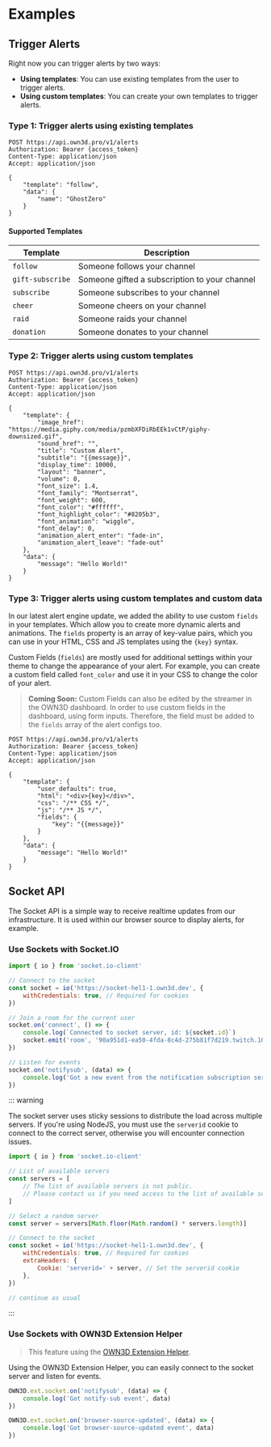 # Examples

## Trigger Alerts <Badge text="beta" type="warning"/>

Right now you can trigger alerts by two ways:

- **Using templates**: You can use existing templates from the user to trigger alerts.
- **Using custom templates**: You can create your own templates to trigger alerts.

### Type 1: Trigger alerts using existing templates

```http request
POST https://api.own3d.pro/v1/alerts
Authorization: Bearer {access_token}
Content-Type: application/json
Accept: application/json

{
    "template": "follow",
    "data": {
        "name": "GhostZero"
    }
}
```

#### Supported Templates

| Template         | Description                                   |
|------------------|-----------------------------------------------|
| `follow`         | Someone follows your channel                  |
| `gift-subscribe` | Someone gifted a subscription to your channel |
| `subscribe`      | Someone subscribes to your channel            |
| `cheer`          | Someone cheers on your channel                |
| `raid`           | Someone raids your channel                    |
| `donation`       | Someone donates to your channel               |

### Type 2: Trigger alerts using custom templates <Badge text="beta" type="warning"/>

```http request
POST https://api.own3d.pro/v1/alerts
Authorization: Bearer {access_token}
Content-Type: application/json
Accept: application/json

{
    "template": {
        "image_href": "https://media.giphy.com/media/pzmbXFDiRbEEk1vCtP/giphy-downsized.gif",
        "sound_href": "",
        "title": "Custom Alert",
        "subtitle": "{{message}}",
        "display_time": 10000,
        "layout": "banner",
        "volume": 0,
        "font_size": 1.4,
        "font_family": "Montserrat",
        "font_weight": 600,
        "font_color": "#ffffff",
        "font_highlight_color": "#8205b3",
        "font_animation": "wiggle",
        "font_delay": 0,
        "animation_alert_enter": "fade-in",
        "animation_alert_leave": "fade-out"
    },
    "data": {
        "message": "Hello World!"
    }
}
```

### Type 3: Trigger alerts using custom templates and custom data <Badge text="closed beta" type="warning"/>

In our latest alert engine update, we added the ability to use custom `fields` in your templates. Which allow you to
create
more dynamic alerts and animations. The `fields` property is an array of key-value pairs, which you can use in your
HTML, CSS and JS templates using the `{key}` syntax.

Custom Fields (`fields`) are mostly used for additional settings within your theme to change the appearance of your
alert. For example, you can create a custom field called `font_color` and use it in your CSS to change the color of your
alert.

> **Coming Soon:**
> Custom Fields can also be edited by the streamer in the OWN3D dashboard. In order to use custom fields in the
> dashboard, using form inputs. Therefore, the field must be added to the `fields` array of the alert configs too.

```http request
POST https://api.own3d.pro/v1/alerts
Authorization: Bearer {access_token}
Content-Type: application/json
Accept: application/json

{
    "template": {
        "user_defaults": true,
        "html": "<div>{key}</div>",
        "css": "/** CSS */",
        "js": "/** JS */",
        "fields": {
            "key": "{{message}}"
        }
    },
    "data": {
        "message": "Hello World!"
    }
}
```

## Socket API

The Socket API is a simple way to receive realtime updates from our infrastructure. It is used within our browser source
to display alerts, for example.

### Use Sockets with Socket.IO

```javascript
import { io } from 'socket.io-client'

// Connect to the socket
const socket = io('https://socket-hel1-1.own3d.dev', {
    withCredentials: true, // Required for cookies
})

// Join a room for the current user
socket.on('connect', () => {
    console.log(`Connected to socket server, id: ${socket.id}`)
    socket.emit('room', '90a951d1-ea50-4fda-8c4d-275b81f7d219.twitch.106415581')
})

// Listen for events
socket.on('notifysub', (data) => {
    console.log('Got a new event from the notification subscription service:', data)
})
```

::: warning

The socket server uses sticky sessions to distribute the load across multiple servers. If you're using NodeJS, you must
use the `serverid` cookie to connect to the correct server, otherwise you will encounter connection issues.

```javascript
import { io } from 'socket.io-client'

// List of available servers
const servers = [
    // The list of available servers is not public. 
    // Please contact us if you need access to the list of available servers.
]

// Select a random server
const server = servers[Math.floor(Math.random() * servers.length)]

// Connect to the socket
const socket = io('https://socket-hel1-1.own3d.dev', {
    withCredentials: true, // Required for cookies
    extraHeaders: {
        Cookie: 'serverid=' + server, // Set the serverid cookie
    },
})

// continue as usual
```

:::

### Use Sockets with OWN3D Extension Helper <Badge text="beta" type="warning"/>

> This feature using the [OWN3D Extension Helper](extensions/extension-helper.md).

Using the OWN3D Extension Helper, you can easily connect to the socket server and listen for events.

```javascript
OWN3D.ext.socket.on('notifysub', (data) => {
    console.log('Got notify-sub event', data)
})

OWN3D.ext.socket.on('browser-source-updated', (data) => {
    console.log('Got browser-source-updated event', data)
})
```
